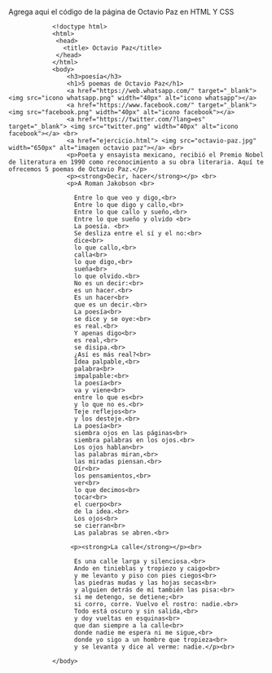 Agrega aqui el código de la página de Octavio Paz en HTML Y CSS

                <!doctype html>
                <html>
                 <head>
                   <title> Octavio Paz</title>
                 </head>
                </html>
                <body>
                    <h3>poesía</h3>
                    <h1>5 poemas de Octavio Paz</h1>
                    <a href="https://web.whatsapp.com/" target="_blank"> <img src="icono whatsapp.png" width="40px" alt="icono whatsapp"></a>
                    <a href="https://www.facebook.com/" target="_blank"> <img src="facebook.png" width="40px" alt="icono facebook"></a>
                    <a href="https://twitter.com/?lang=es" target="_blank"> <img src="twitter.png" width="40px" alt="icono facebook"></a> <br>
                    <a href="ejercicio.html"> <img src="octavio-paz.jpg" width="650px" alt="imagen octavio paz"></a> <br>
                    <p>Poeta y ensayista mexicano, recibió el Premio Nobel de literatura en 1990 como reconocimiento a su obra literaria. Aquí te ofrecemos 5 poemas de Octavio Paz.</p>
                    <p><strong>Decir, hacer</strong></p> <br>
                    <p>A Roman Jakobson <br>

                      Entre lo que veo y digo,<br>
                      Entre lo que digo y callo,<br>
                      Entre lo que callo y sueño,<br>
                      Entre lo que sueño y olvido <br>
                      La poesía. <br>
                      Se desliza entre el sí y el no:<br>
                      dice<br>
                      lo que callo,<br>
                      calla<br>
                      lo que digo,<br>
                      sueña<br>
                      lo que olvido.<br>
                      No es un decir:<br>
                      es un hacer.<br>
                      Es un hacer<br>
                      que es un decir.<br>
                      La poesía<br>
                      se dice y se oye:<br>
                      es real.<br>
                      Y apenas digo<br>
                      es real,<br>
                      se disipa.<br>
                      ¿Así es más real?<br>
                      Idea palpable,<br>
                      palabra<br>
                      impalpable:<br>
                      la poesía<br>
                      va y viene<br>
                      entre lo que es<br>
                      y lo que no es.<br>
                      Teje reflejos<br>
                      y los desteje.<br>
                      La poesía<br>
                      siembra ojos en las páginas<br>
                      siembra palabras en los ojos.<br>
                      Los ojos hablan<br>
                      las palabras miran,<br>
                      las miradas piensan.<br>
                      Oír<br>
                      los pensamientos,<br>
                      ver<br>
                      lo que decimos<br>
                      tocar<br>
                      el cuerpo<br>
                      de la idea.<br>
                      Los ojos<br>
                      se cierran<br>
                      Las palabras se abren.<br>

                     <p><strong>La calle</strong></p><br>

                      Es una calle larga y silenciosa.<br>
                      Ando en tinieblas y tropiezo y caigo<br>
                      y me levanto y piso con pies ciegos<br>
                      las piedras mudas y las hojas secas<br>
                      y alguien detrás de mí también las pisa:<br>
                      si me detengo, se detiene;<br>
                      si corro, corre. Vuelvo el rostro: nadie.<br>
                      Todo está oscuro y sin salida,<br>
                      y doy vueltas en esquinas<br>
                      que dan siempre a la calle<br>
                      donde nadie me espera ni me sigue,<br>
                      donde yo sigo a un hombre que tropieza<br>
                      y se levanta y dice al verme: nadie.</p><br>

                </body>


